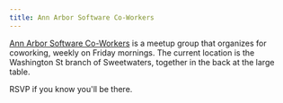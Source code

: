 ```yaml
---
title: Ann Arbor Software Co-Workers
---
```

[Ann Arbor Software Co-Workers] is a meetup group that
organizes for coworking, weekly on Friday mornings. The
current location is the Washington St branch of Sweetwaters,
together in the back at the large table.

RSVP if you know you'll be there.

[Ann Arbor Software Co-Workers]:https://www.meetup.com/Ann-Arbor-Software-Co-Workers/
